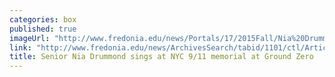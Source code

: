 ```yaml
---
categories: box
published: true
imageUrl: "http://www.fredonia.edu/news/Portals/17/2015Fall/Nia%20Drummond%209-11.jpg"
link: "http://www.fredonia.edu/news/ArchivesSearch/tabid/1101/ctl/ArticleView/mid/1878/articleId/5486/Vocal_Performance_majors_invitation_to_sing_at_911_memorial_service_is_the_beginning_of_a_busy_semester.aspx"
title: Senior Nia Drummond sings at NYC 9/11 memorial at Ground Zero
---
```


